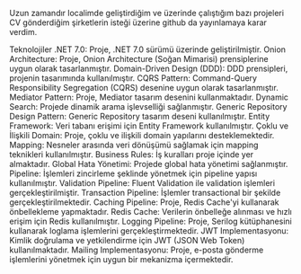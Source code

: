 Uzun zamandır localimde geliştirdiğim ve üzerinde çalıştığım bazı projeleri CV gönderdiğim şirketlerin isteği üzerine github da yayınlamaya karar verdim.

Teknolojiler
.NET 7.0: Proje, .NET 7.0 sürümü üzerinde geliştirilmiştir.
Onion Architecture: Proje, Onion Architecture (Soğan Mimarisi) prensiplerine uygun olarak tasarlanmıştır.
Domain-Driven Design (DDD): DDD prensipleri, projenin tasarımında kullanılmıştır.
CQRS Pattern: Command-Query Responsibility Segregation (CQRS) desenine uygun olarak tasarlanmıştır.
Mediator Pattern: Proje, Mediator tasarım desenini kullanmaktadır.
Dynamic Search: Projede dinamik arama işlevselliği sağlanmıştır.
Generic Repository Design Pattern: Generic Repository tasarım deseni kullanılmıştır.
Entity Framework: Veri tabanı erişimi için Entity Framework kullanılmıştır.
Çoklu ve İlişkili Domain: Proje, çoklu ve ilişkili domain yapılarını desteklemektedir.
Mapping: Nesneler arasında veri dönüşümü sağlamak için mapping teknikleri kullanılmıştır.
Business Rules: İş kuralları proje içinde yer almaktadır.
Global Hata Yönetimi: Projede global hata yönetimi sağlanmıştır.
Pipeline: İşlemleri zincirleme şeklinde yönetmek için pipeline yapısı kullanılmıştır.
Validation Pipeline: Fluent Validation ile validation işlemleri gerçekleştirilmiştir.
Transaction Pipeline: İşlemler transactional bir şekilde gerçekleştirilmektedir.
Caching Pipeline: Proje, Redis Cache'yi kullanarak önbellekleme yapmaktadır.
Redis Cache: Verilerin önbelleğe alınması ve hızlı erişim için Redis kullanılmıştır.
Logging Pipeline: Proje, Serilog kütüphanesini kullanarak loglama işlemlerini gerçekleştirmektedir.
JWT Implementasyonu: Kimlik doğrulama ve yetkilendirme için JWT (JSON Web Token) kullanılmaktadır.
Mailing Implementasyonu: Proje, e-posta gönderme işlemlerini yönetmek için uygun bir mekanizma içermektedir.
